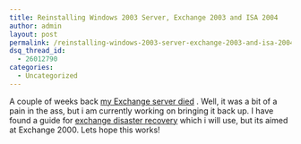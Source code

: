 ```yaml
---
title: Reinstalling Windows 2003 Server, Exchange 2003 and ISA 2004
author: admin
layout: post
permalink: /reinstalling-windows-2003-server-exchange-2003-and-isa-2004/
dsq_thread_id:
  - 26012790
categories:
  - Uncategorized
---
```

A couple of weeks back [my Exchange server died][1] . Well, it was a bit of a pain in the ass, but i am currently working on bringing it back up. I have found a guide for [exchange disaster recovery][2] which i will use, but its aimed at Exchange 2000. Lets hope this works!

 [1]: http://blog.lotas-smartman.net/archive/2005/02/05/10958.aspx
 [2]: http://blog.lotas-smartman.net/archive/2005/01/15/ExchangeDisasterRecovery.aspx